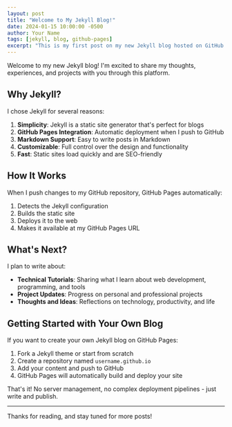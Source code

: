 ```yaml
---
layout: post
title: "Welcome to My Jekyll Blog!"
date: 2024-01-15 10:00:00 -0500
author: Your Name
tags: [jekyll, blog, github-pages]
excerpt: "This is my first post on my new Jekyll blog hosted on GitHub Pages. Learn about the features and how it works."
---
```


Welcome to my new Jekyll blog! I'm excited to share my thoughts, experiences, and projects with you through this platform.

## Why Jekyll?

I chose Jekyll for several reasons:

1. **Simplicity**: Jekyll is a static site generator that's perfect for blogs
2. **GitHub Pages Integration**: Automatic deployment when I push to GitHub
3. **Markdown Support**: Easy to write posts in Markdown
4. **Customizable**: Full control over the design and functionality
5. **Fast**: Static sites load quickly and are SEO-friendly

## How It Works

When I push changes to my GitHub repository, GitHub Pages automatically:

1. Detects the Jekyll configuration
2. Builds the static site
3. Deploys it to the web
4. Makes it available at my GitHub Pages URL

## What's Next?

I plan to write about:

- **Technical Tutorials**: Sharing what I learn about web development, programming, and tools
- **Project Updates**: Progress on personal and professional projects
- **Thoughts and Ideas**: Reflections on technology, productivity, and life

## Getting Started with Your Own Blog

If you want to create your own Jekyll blog on GitHub Pages:

1. Fork a Jekyll theme or start from scratch
2. Create a repository named `username.github.io`
3. Add your content and push to GitHub
4. GitHub Pages will automatically build and deploy your site

That's it! No server management, no complex deployment pipelines - just write and publish.

---

Thanks for reading, and stay tuned for more posts! 